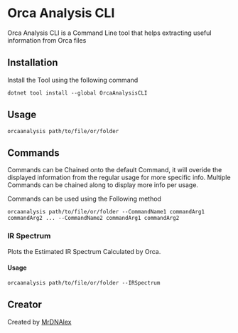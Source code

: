 # Orca Analysis CLI
Orca Analysis CLI is a Command Line tool that helps extracting useful information from Orca files


## Installation
Install the Tool using the following command
```
dotnet tool install --global OrcaAnalysisCLI
```

## Usage

```
orcaanalysis path/to/file/or/folder
```


## Commands
Commands can be Chained onto the default Command, it will overide the displayed information from the regular usage for more specific info. Multiple Commands can be chained along to display more info per usage.

Commands can be used using the Following method

```
orcaanalysis path/to/file/or/folder --CommandName1 commandArg1 commandArg2 ... --CommandName2 commandArg1 commandArg2
```


### IR Spectrum
Plots the Estimated IR Spectrum Calculated by Orca.

#### Usage
```
orcaanalysis path/to/file/or/folder --IRSpectrum
```

## Creator
Created by [MrDNAlex](https://github.com/MrDNAlex)
